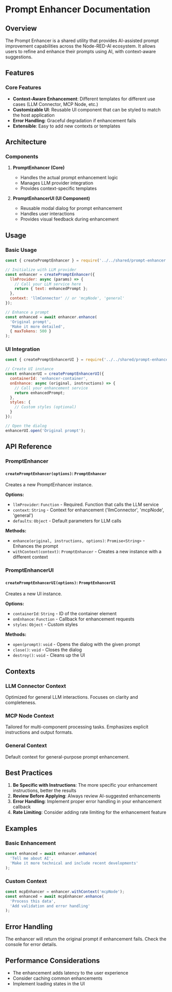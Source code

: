 # Prompt Enhancer Documentation

## Overview
The Prompt Enhancer is a shared utility that provides AI-assisted prompt improvement capabilities across the Node-RED-AI ecosystem. It allows users to refine and enhance their prompts using AI, with context-aware suggestions.

## Features

### Core Features
- **Context-Aware Enhancement**: Different templates for different use cases (LLM Connector, MCP Node, etc.)
- **Customizable UI**: Reusable UI component that can be styled to match the host application
- **Error Handling**: Graceful degradation if enhancement fails
- **Extensible**: Easy to add new contexts or templates

## Architecture

### Components

1. **PromptEnhancer (Core)**
   - Handles the actual prompt enhancement logic
   - Manages LLM provider integration
   - Provides context-specific templates

2. **PromptEnhancerUI (UI Component)**
   - Reusable modal dialog for prompt enhancement
   - Handles user interactions
   - Provides visual feedback during enhancement

## Usage

### Basic Usage

```javascript
const { createPromptEnhancer } = require('../../shared/prompt-enhancer');

// Initialize with LLM provider
const enhancer = createPromptEnhancer({
  llmProvider: async (params) => {
    // Call your LLM service here
    return { text: enhancedPrompt };
  },
  context: 'llmConnector' // or 'mcpNode', 'general'
});

// Enhance a prompt
const enhanced = await enhancer.enhance(
  'Original prompt', 
  'Make it more detailed',
  { maxTokens: 500 }
);
```

### UI Integration

```javascript
const { createPromptEnhancerUI } = require('../../shared/prompt-enhancer/ui');

// Create UI instance
const enhancerUI = createPromptEnhancerUI({
  containerId: 'enhancer-container',
  onEnhance: async (original, instructions) => {
    // Call your enhancement service
    return enhancedPrompt;
  },
  styles: {
    // Custom styles (optional)
  }
});

// Open the dialog
enhancerUI.open('Original prompt');
```

## API Reference

### PromptEnhancer

#### `createPromptEnhancer(options)`: `PromptEnhancer`
Creates a new PromptEnhancer instance.

**Options:**
- `llmProvider`: `Function` - Required. Function that calls the LLM service
- `context`: `String` - Context for enhancement ('llmConnector', 'mcpNode', 'general')
- `defaults`: `Object` - Default parameters for LLM calls

**Methods:**
- `enhance(original, instructions, options)`: `Promise<String>` - Enhances the prompt
- `withContext(context)`: `PromptEnhancer` - Creates a new instance with a different context

### PromptEnhancerUI

#### `createPromptEnhancerUI(options)`: `PromptEnhancerUI`
Creates a new UI instance.

**Options:**
- `containerId`: `String` - ID of the container element
- `onEnhance`: `Function` - Callback for enhancement requests
- `styles`: `Object` - Custom styles

**Methods:**
- `open(prompt)`: `void` - Opens the dialog with the given prompt
- `close()`: `void` - Closes the dialog
- `destroy()`: `void` - Cleans up the UI

## Contexts

### LLM Connector Context
Optimized for general LLM interactions. Focuses on clarity and completeness.

### MCP Node Context
Tailored for multi-component processing tasks. Emphasizes explicit instructions and output formats.

### General Context
Default context for general-purpose prompt enhancement.

## Best Practices

1. **Be Specific with Instructions**: The more specific your enhancement instructions, better the results
2. **Review Before Applying**: Always review AI-suggested enhancements
3. **Error Handling**: Implement proper error handling in your enhancement callback
4. **Rate Limiting**: Consider adding rate limiting for the enhancement feature

## Examples

### Basic Enhancement
```javascript
const enhanced = await enhancer.enhance(
  'Tell me about AI',
  'Make it more technical and include recent developments'
);
```

### Custom Context
```javascript
const mcpEnhancer = enhancer.withContext('mcpNode');
const enhanced = await mcpEnhancer.enhance(
  'Process this data',
  'Add validation and error handling'
);
```

## Error Handling
The enhancer will return the original prompt if enhancement fails. Check the console for error details.

## Performance Considerations
- The enhancement adds latency to the user experience
- Consider caching common enhancements
- Implement loading states in the UI
